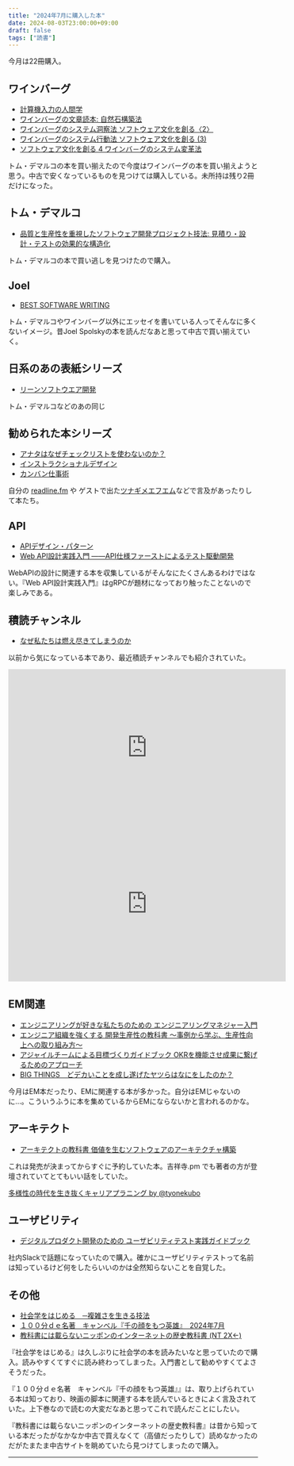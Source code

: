 ```yaml
---
title: "2024年7月に購入した本"
date: 2024-08-03T23:00:00+09:00
draft: false
tags: ["読書"]
---
```


今月は22冊購入。

## ワインバーグ

- [計算機入力の人間学](https://amzn.to/46vZyk2)
- [ワインバーグの文章読本: 自然石構築法](https://amzn.to/3SxSQUE)
- [ワインバーグのシステム洞察法 ソフトウェア文化を創る〈2〉](https://amzn.to/3YxXB4u)
- [ワインバーグのシステム行動法 ソフトウェア文化を創る (3)](https://amzn.to/3SxVklW)
- [ソフトウェア文化を創る 4 ワインバ－グのシステム変革法](https://amzn.to/4dtQez8)

トム・デマルコの本を買い揃えたので今度はワインバーグの本を買い揃えようと思う。中古で安くなっているものを見つけては購入している。未所持は残り2冊だけになった。

## トム・デマルコ
- [品質と生産性を重視したソフトウェア開発プロジェクト技法: 見積り・設計・テストの効果的な構造化](https://amzn.to/46vThES)

トム・デマルコの本で買い逃しを見つけたので購入。

## Joel
- [BEST SOFTWARE WRITING](https://amzn.to/3Wzg7qw)

トム・デマルコやワインバーグ以外にエッセイを書いている人ってそんなに多くないイメージ。昔Joel Spolskyの本を読んだなあと思って中古で買い揃えていく。

## 日系のあの表紙シリーズ
- [リーンソフトウエア開発](https://amzn.to/46Bsp6C)

トム・デマルコなどのあの同じ

## 勧められた本シリーズ
- [アナタはなぜチェックリストを使わないのか？](https://amzn.to/3WA3XOj)
- [インストラクショナルデザイン](https://amzn.to/3AbK9t5)
- [カンバン仕事術](https://amzn.to/4d64X3z)

自分の [readline.fm](https://podcasters.spotify.com/pod/show/readlinefm) や ゲストで出た[ツナギメエフエム](https://tsunagi.me/)などで言及があったりして本たち。

## API
- [APIデザイン・パターン](https://amzn.to/3WvoPWQ)
- [Web API設計実践入門 ――API仕様ファーストによるテスト駆動開発](https://amzn.to/4caazZy)

WebAPIの設計に関連する本を収集しているがそんなにたくさんあるわけではない。『Web API設計実践入門』はgRPCが題材になっており触ったことないので楽しみである。

## 積読チャンネル
- [なぜ私たちは燃え尽きてしまうのか](https://amzn.to/3YqWq71)

以前から気になっている本であり、最近積読チャンネルでも紹介されていた。

<iframe width="560" height="315" src="https://www.youtube.com/embed/-UOyaRiBu0g?si=VF0EUV1tamdH6vag" title="YouTube video player" frameborder="0" allow="accelerometer; autoplay; clipboard-write; encrypted-media; gyroscope; picture-in-picture; web-share" referrerpolicy="strict-origin-when-cross-origin" allowfullscreen></iframe>

<iframe width="560" height="315" src="https://www.youtube.com/embed/PFbnwmtNg3o?si=UbhTqBSY9uF9Ge0x" title="YouTube video player" frameborder="0" allow="accelerometer; autoplay; clipboard-write; encrypted-media; gyroscope; picture-in-picture; web-share" referrerpolicy="strict-origin-when-cross-origin" allowfullscreen></iframe>

## EM関連
- [エンジニアリングが好きな私たちのための エンジニアリングマネジャー入門](https://amzn.to/3WN7D0s)
- [エンジニア組織を強くする 開発生産性の教科書 ～事例から学ぶ、生産性向上への取り組み方～](https://amzn.to/3LSGcfo)
- [アジャイルチームによる目標づくりガイドブック OKRを機能させ成果に繋げるためのアプローチ](https://amzn.to/4cefbxN)
- [BIG THINGS　どデカいことを成し遂げたヤツらはなにをしたのか？](https://amzn.to/4fwNtyV)

今月はEM本だったり、EMに関連する本が多かった。自分はEMじゃないのに…。こういうふうに本を集めているからEMにならないかと言われるのかな。

## アーキテクト
- [アーキテクトの教科書 価値を生むソフトウェアのアーキテクチャ構築](https://amzn.to/3LSGK4W)

これは発売が決まってからすぐに予約していた本。吉祥寺.pm でも著者の方が登壇されていてとてもいい話をしていた。

<script async class="docswell-embed" src="https://bcdn.docswell.com/assets/libs/docswell-embed/docswell-embed.min.js" data-src="https://www.docswell.com/slide/K6VMMP/embed" data-aspect="0.5625"></script><div class="docswell-link"><a href="https://www.docswell.com/s/tyonekubo/K6VMMP-careerplanning">多様性の時代を生き抜くキャリアプラニング by @tyonekubo</a></div>

## ユーザビリティ
- [デジタルプロダクト開発のための ユーザビリティテスト実践ガイドブック](https://amzn.to/3ytbc2u)

社内Slackで話題になっていたので購入。確かにユーザビリティテストって名前は知っているけど何をしたらいいのかは全然知らないことを自覚した。

## その他
- [社会学をはじめる　─複雑さを生きる技法](https://amzn.to/4dtL8TD)
- [１００分ｄｅ名著　キャンベル『千の顔をもつ英雄』　2024年7月](https://amzn.to/3AiK4Ug)
- [教科書には載らないニッポンのインターネットの歴史教科書 (NT 2X←)](https://amzn.to/3LR5dYd)

『社会学をはじめる』は久しぶりに社会学の本を読みたいなと思っていたので購入。読みやすくてすぐに読み終わってしまった。入門書として勧めやすくてよさそうだった。

『１００分ｄｅ名著　キャンベル『千の顔をもつ英雄』』は、取り上げられている本は知っており、映画の脚本に関連する本を読んでいるときによく言及されていた。上下巻なので読むの大変だなあと思ってこれで読んだことにしたい。

『教科書には載らないニッポンのインターネットの歴史教科書』は昔から知っている本だったがなかなか中古で買えなくて（高値だったりして）読めなかったのだがたまたま中古サイトを眺めていたら見つけてしまったので購入。

---
